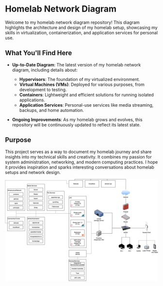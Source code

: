 # Homelab Network Diagram

Welcome to my homelab network diagram repository! This diagram highlights the architecture and design of my homelab setup, showcasing my skills in virtualization, containerization, and application services for personal use.

## What You'll Find Here

- **Up-to-Date Diagram**: The latest version of my homelab network diagram, including details about:
  - **Hypervisors**: The foundation of my virtualized environment.
  - **Virtual Machines (VMs)**: Deployed for various purposes, from development to testing.
  - **Containers**: Lightweight and efficient solutions for running isolated applications.
  - **Application Services**: Personal-use services like media streaming, backups, and home automation.

- **Ongoing Improvements**: As my homelab grows and evolves, this repository will be continuously updated to reflect its latest state.

## Purpose

This project serves as a way to document my homelab journey and share insights into my technical skills and creativity. It combines my passion for system administration, networking, and modern computing practices. I hope it provides inspiration and sparks interesting conversations about homelab setups and network design.

![Homelab Network Diagram](92king_homelab.svg)
